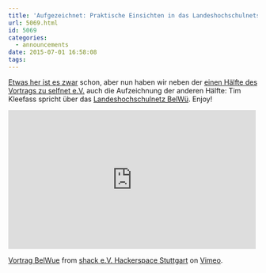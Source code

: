 ```yaml
---
title: 'Aufgezeichnet: Praktische Einsichten in das Landeshochschulnets BelWü'
url: 5069.html
id: 5069
categories:
  - announcements
date: 2015-07-01 16:58:08
tags:
---
```


[Etwas her ist es zwar](https://blog.shackspace.de/?p=4667) schon, aber nun haben wir neben der [einen Hälfte des Vortrags zu selfnet e.V.](https://blog.shackspace.de/?p=4897) auch die Aufzeichnung der anderen Hälfte: Tim Kleefass spricht über das [Landeshochschulnetz BelWü](http://www.belwue.de/). Enjoy!
<iframe src="https://player.vimeo.com/video/111886370" width="500" height="281" frameborder="0" allowfullscreen="allowfullscreen"></iframe>

[Vortrag BelWue](https://vimeo.com/111886370) from [shack e.V. Hackerspace Stuttgart](https://vimeo.com/shackspace) on [Vimeo](https://vimeo.com).
